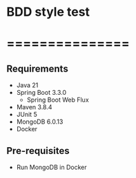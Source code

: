 # BDD style test
# ===============
## Requirements
- Java 21
- Spring Boot 3.3.0
  - Spring Boot Web Flux
- Maven 3.8.4
- JUnit 5
- MongoDB 6.0.13
- Docker

## Pre-requisites
- Run MongoDB in Docker